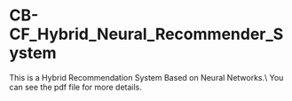# CB-CF_Hybrid_Neural_Recommender_System
This is a Hybrid Recommendation System Based on Neural Networks.\\
You can see the pdf file for more details.
